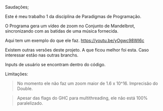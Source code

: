 Saudações;

Este é meu trabalho 1 da disciplina de Paradigmas de Programação.

O Programa gera um vídeo de zoom no Conjunto de Mandelbrot, sincronizando com as batidas de uma música fornecida.

Aqui tem um exemplo do que ele faz. https://youtu.be/yOgwc98WI6c

Existem outras versões deste projeto. A que ficou melhor foi esta. Caso interessar estão nas outras branchs.

Inputs de usuário se encontram dentro do código.

Limitações:

> No momento ele não faz um zoom maior de 1.6 x 10^16. Imprecisão do Double.

> Apesar das flags do GHC para multithreading, ele não está 100% paralelizado.
